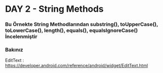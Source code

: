 # DAY 2 - String Methods

### Bu Örnekte String Methodlarından substring(), toUpperCase(), toLowerCase(), length(), equals(), equalsIgnoreCase() İncelenmiştir

### Bakınız
EditText : https://developer.android.com/reference/android/widget/EditText.html

